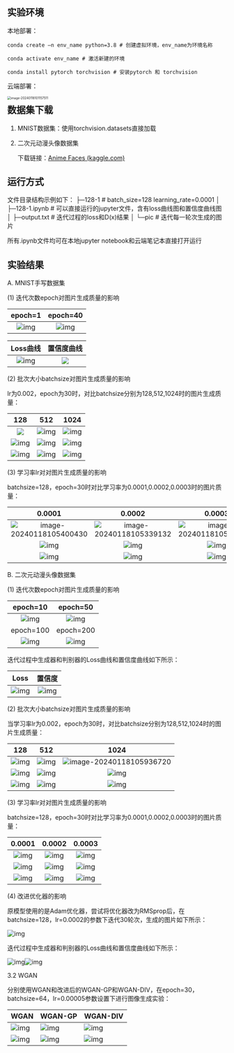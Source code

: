 

## 实验环境

本地部署：

```
conda create –n env_name python=3.8 # 创建虚拟环境，env_name为环境名称

conda activate env_name # 激活新建的环境

conda install pytorch torchvision # 安装pytorch 和 torchvision
```

云端部署：

<img src="C:\Users\李心怡\AppData\Roaming\Typora\typora-user-images\image-20240118101157511.png" alt="image-20240118101157511" style="zoom:50%; float: left;" />

## 数据集下载

1. MNIST数据集：使用torchvision.datasets直接加载

2. 二次元动漫头像数据集

   下载链接：[Anime Faces (kaggle.com)](https://www.kaggle.com/datasets/soumikrakshit/anime-faces)

## 运行方式

文件目录结构示例如下：
├─128-1                                # batch_size=128 learning_rate=0.0001
│  ├─128-1.ipynb                # 可以直接运行的jupyter文件，含有loss曲线图和置信度曲线图
│  ├─output.txt                   # 迭代过程的loss和D(x)结果
│  └─pic                                # 迭代每一轮次生成的图片                   

所有.ipynb文件均可在本地jupyter notebook和云端笔记本直接打开运行

## 实验结果

A. MNIST手写数据集

(1) 迭代次数epoch对图片生成质量的影响

|                           epoch=1                            |                           epoch=40                           |
| :----------------------------------------------------------: | :----------------------------------------------------------: |
| ![img](file:///C:\Users\李心怡\AppData\Local\Temp\ksohtml2916\wps57.jpg) | ![img](file:///C:\Users\李心怡\AppData\Local\Temp\ksohtml2916\wps58.jpg) |

|                           Loss曲线                           |                          置信度曲线                          |
| :----------------------------------------------------------: | :----------------------------------------------------------: |
| ![img](file:///C:\Users\李心怡\AppData\Local\Temp\ksohtml2916\wps4.jpg) | ![](file:///C:\Users\李心怡\AppData\Local\Temp\ksohtml2916\wps5.jpg) |

(2) 批次大小batchsize对图片生成质量的影响

lr为0.002，epoch为30时，对比batchsize分别为128,512,1024时的图片生成质量：

|                             128                              |                             512                              |                             1024                             |
| :----------------------------------------------------------: | :----------------------------------------------------------: | :----------------------------------------------------------: |
| ![](file:///C:\Users\李心怡\AppData\Local\Temp\ksohtml2916\wps6.jpg) | ![img](file:///C:\Users\李心怡\AppData\Local\Temp\ksohtml2916\wps9.jpg) | ![img](file:///C:\Users\李心怡\AppData\Local\Temp\ksohtml2916\wps12.jpg) |
| ![img](file:///C:\Users\李心怡\AppData\Local\Temp\ksohtml2916\wps8.jpg) | ![img](file:///C:\Users\李心怡\AppData\Local\Temp\ksohtml2916\wps10.jpg) | ![img](file:///C:\Users\李心怡\AppData\Local\Temp\ksohtml2916\wps13.jpg) |
| ![img](file:///C:\Users\李心怡\AppData\Local\Temp\ksohtml2916\wps7.jpg) | ![img](file:///C:\Users\李心怡\AppData\Local\Temp\ksohtml2916\wps11.jpg) | ![img](file:///C:\Users\李心怡\AppData\Local\Temp\ksohtml2916\wps14.jpg) |

(3) 学习率lr对对图片生成质量的影响

batchsize=128，epoch=30时对比学习率为0.0001,0.0002,0.0003时的图片质量：

|                            0.0001                            |                            0.0002                            |                            0.0003                            |
| :----------------------------------------------------------: | :----------------------------------------------------------: | :----------------------------------------------------------: |
| ![image-20240118105400430](C:\Users\李心怡\AppData\Roaming\Typora\typora-user-images\image-20240118105400430.png) | ![image-20240118105339132](C:\Users\李心怡\AppData\Roaming\Typora\typora-user-images\image-20240118105339132.png) | ![image-20240118105422580](C:\Users\李心怡\AppData\Roaming\Typora\typora-user-images\image-20240118105422580.png) |
| ![img](file:///C:\Users\李心怡\AppData\Local\Temp\ksohtml2916\wps16.jpg) | ![img](file:///C:\Users\李心怡\AppData\Local\Temp\ksohtml2916\wps20.jpg) | ![img](file:///C:\Users\李心怡\AppData\Local\Temp\ksohtml2916\wps22.jpg) |
| ![img](file:///C:\Users\李心怡\AppData\Local\Temp\ksohtml2916\wps17.jpg) | ![img](file:///C:\Users\李心怡\AppData\Local\Temp\ksohtml2916\wps19.jpg) | ![img](file:///C:\Users\李心怡\AppData\Local\Temp\ksohtml2916\wps23.jpg) |

B. 二次元动漫头像数据集

(1) 迭代次数epoch对图片生成质量的影响

|                           epoch=10                           |                           epoch=50                           |
| :----------------------------------------------------------: | :----------------------------------------------------------: |
| ![img](file:///C:\Users\李心怡\AppData\Local\Temp\ksohtml2916\wps24.jpg) | ![img](file:///C:\Users\李心怡\AppData\Local\Temp\ksohtml2916\wps25.jpg) |
|                          epoch=100                           |                          epoch=200                           |
| ![img](file:///C:\Users\李心怡\AppData\Local\Temp\ksohtml2916\wps26.jpg) | ![img](file:///C:\Users\李心怡\AppData\Local\Temp\ksohtml2916\wps27.jpg) |

迭代过程中生成器和判别器的Loss曲线和置信度曲线如下所示：

|                             Loss                             |                            置信度                            |
| :----------------------------------------------------------: | :----------------------------------------------------------: |
| ![img](file:///C:\Users\李心怡\AppData\Local\Temp\ksohtml2916\wps28.jpg) | ![img](file:///C:\Users\李心怡\AppData\Local\Temp\ksohtml2916\wps29.jpg) |

(2) 批次大小batchsize对图片生成质量的影响

当学习率lr为0.002，epoch为30时，对比batchsize分别为128,512,1024时的图片生成质量：

|                             128                              |                             512                              |                             1024                             |
| :----------------------------------------------------------: | :----------------------------------------------------------: | :----------------------------------------------------------: |
| ![img](file:///C:\Users\李心怡\AppData\Local\Temp\ksohtml2916\wps59.jpg) | ![img](file:///C:\Users\李心怡\AppData\Local\Temp\ksohtml2916\wps60.jpg) | ![image-20240118105936720](C:\Users\李心怡\AppData\Roaming\Typora\typora-user-images\image-20240118105936720.png) |
| ![img](file:///C:\Users\李心怡\AppData\Local\Temp\ksohtml2916\wps62.jpg) | ![img](file:///C:\Users\李心怡\AppData\Local\Temp\ksohtml2916\wps63.jpg) | ![img](file:///C:\Users\李心怡\AppData\Local\Temp\ksohtml2916\wps64.jpg) |
| ![img](file:///C:\Users\李心怡\AppData\Local\Temp\ksohtml2916\wps65.jpg) | ![img](file:///C:\Users\李心怡\AppData\Local\Temp\ksohtml2916\wps66.jpg) | ![img](file:///C:\Users\李心怡\AppData\Local\Temp\ksohtml2916\wps67.jpg) |

(3) 学习率lr对对图片生成质量的影响

batchsize=128，epoch=30时对比学习率为0.0001,0.0002,0.0003时的图片质量：

|                            0.0001                            |                            0.0002                            |                            0.0003                            |
| :----------------------------------------------------------: | :----------------------------------------------------------: | :----------------------------------------------------------: |
| ![img](file:///C:\Users\李心怡\AppData\Local\Temp\ksohtml2916\wps68.jpg) | ![img](file:///C:\Users\李心怡\AppData\Local\Temp\ksohtml2916\wps69.jpg) | ![img](file:///C:\Users\李心怡\AppData\Local\Temp\ksohtml2916\wps70.jpg) |
| ![img](file:///C:\Users\李心怡\AppData\Local\Temp\ksohtml2916\wps71.jpg) | ![img](file:///C:\Users\李心怡\AppData\Local\Temp\ksohtml2916\wps72.jpg) | ![img](file:///C:\Users\李心怡\AppData\Local\Temp\ksohtml2916\wps73.jpg) |
| ![img](file:///C:\Users\李心怡\AppData\Local\Temp\ksohtml2916\wps74.jpg) | ![img](file:///C:\Users\李心怡\AppData\Local\Temp\ksohtml2916\wps75.jpg) | ![img](file:///C:\Users\李心怡\AppData\Local\Temp\ksohtml2916\wps76.jpg) |

(4) 改进优化器的影响

原模型使用的是Adam优化器，尝试将优化器改为RMSprop后，在batchsize=128，lr=0.0002的参数下迭代30轮次，生成的图片如下所示：

![img](file:///C:\Users\李心怡\AppData\Local\Temp\ksohtml2916\wps77.jpg) 

迭代过程中生成器和判别器的Loss曲线和置信度曲线如下所示：

![img](file:///C:\Users\李心怡\AppData\Local\Temp\ksohtml2916\wps78.jpg)![img](file:///C:\Users\李心怡\AppData\Local\Temp\ksohtml2916\wps79.jpg)

3.2 WGAN

分别使用WGAN和改进后的WGAN-GP和WGAN-DIV，在epoch=30，batchsize=64，lr=0.00005参数设置下进行图像生成实验：

| WGAN                                                         | WGAN-GP                                                      | WGAN-DIV                                                     |
| ------------------------------------------------------------ | ------------------------------------------------------------ | ------------------------------------------------------------ |
| ![img](file:///C:\Users\李心怡\AppData\Local\Temp\ksohtml2916\wps51.jpg) | ![img](file:///C:\Users\李心怡\AppData\Local\Temp\ksohtml2916\wps52.jpg) | ![img](file:///C:\Users\李心怡\AppData\Local\Temp\ksohtml2916\wps53.jpg) |
| ![img](file:///C:\Users\李心怡\AppData\Local\Temp\ksohtml2916\wps54.jpg) | ![img](file:///C:\Users\李心怡\AppData\Local\Temp\ksohtml2916\wps55.jpg) | ![img](file:///C:\Users\李心怡\AppData\Local\Temp\ksohtml2916\wps56.jpg) |